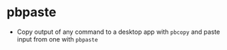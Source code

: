 # pbpaste

- Copy output of any command to a desktop app with `pbcopy` and paste input from one with `pbpaste`
